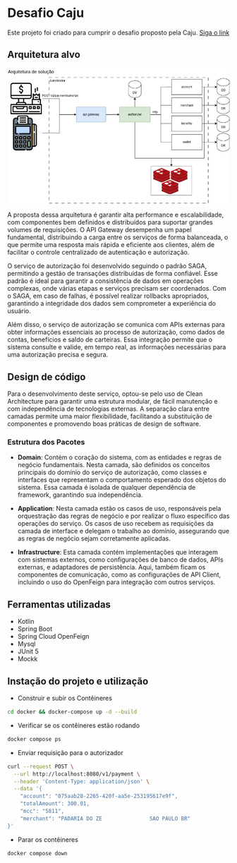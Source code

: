 # Desafio Caju

Este projeto foi criado para cumprir o desafio proposto pela Caju. [Siga o link](https://caju.notion.site/Desafio-T-cnico-para-fazer-em-casa-218d49808fe14a4189c3ca664857de72)

## Arquitetura alvo

![Imagem da arquitetura](documents/Desafio_Caju.jpg)

A proposta dessa arquitetura é garantir alta performance e escalabilidade, com componentes bem definidos e distribuídos para suportar grandes volumes de requisições. O API Gateway desempenha um papel fundamental, distribuindo a carga entre os serviços de forma balanceada, o que permite uma resposta mais rápida e eficiente aos clientes, além de facilitar o controle centralizado de autenticação e autorização.

O serviço de autorização foi desenvolvido seguindo o padrão SAGA, permitindo a gestão de transações distribuídas de forma confiável. Esse padrão é ideal para garantir a consistência de dados em operações complexas, onde várias etapas e serviços precisam ser coordenados. Com o SAGA, em caso de falhas, é possível realizar rollbacks apropriados, garantindo a integridade dos dados sem comprometer a experiência do usuário.

Além disso, o serviço de autorização se comunica com APIs externas para obter informações essenciais ao processo de autorização, como dados de contas, benefícios e saldo de carteiras. Essa integração permite que o sistema consulte e valide, em tempo real, as informações necessárias para uma autorização precisa e segura.

## Design de código

Para o desenvolvimento deste serviço, optou-se pelo uso de Clean Architecture para garantir uma estrutura modular, de fácil manutenção e com independência de tecnologias externas. A separação clara entre camadas permite uma maior flexibilidade, facilitando a substituição de componentes e promovendo boas práticas de design de software.

### Estrutura dos Pacotes

- **Domain**: Contém o coração do sistema, com as entidades e regras de negócio fundamentais. Nesta camada, são definidos os conceitos principais do domínio do serviço de autorização, como classes e interfaces que representam o comportamento esperado dos objetos do sistema. Essa camada é isolada de qualquer dependência de framework, garantindo sua independência.

- **Application**: Nesta camada estão os casos de uso, responsáveis pela orquestração das regras de negócio e por realizar o fluxo específico das operações do serviço. Os casos de uso recebem as requisições da camada de interface e delegam o trabalho ao domínio, assegurando que as regras de negócio sejam corretamente aplicadas.

- **Infrastructure**: Esta camada contém implementações que interagem com sistemas externos, como configurações de banco de dados, APIs externas, e adaptadores de persistência. Aqui, também ficam os componentes de comunicação, como as configurações de API Client, incluindo o uso do OpenFeign para integração com outros serviços.

## Ferramentas utilizadas

- Kotlin
- Spring Boot
- Spring Cloud OpenFeign
- Mysql
- JUnit 5
- Mockk

## Instação do projeto e utilização

- Construir e subir os Contêineres

```bash
cd docker && docker-compose up -d --build
```

- Verificar se os contêineres estão rodando
```bash
docker compose ps
```

- Enviar requisição para o autorizador
```bash
curl --request POST \
  --url http://localhost:8080/v1/payment \
  --header 'Content-Type: application/json' \
  --data '{
	"account": "075aab28-2265-420f-aa5e-253195617e9f",
	"totalAmount": 300.01,
	"mcc": "5811",
	"merchant": "PADARIA DO ZE               SAO PAULO BR"
}'
```

- Parar os contêineres
```bash
docker compose down
```